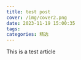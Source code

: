 ```yaml
---
title: test post
cover: /img/cover2.png
date: 2023-11-19 15:00:35
tags:
categories: 精选
---
```

This is a test article
